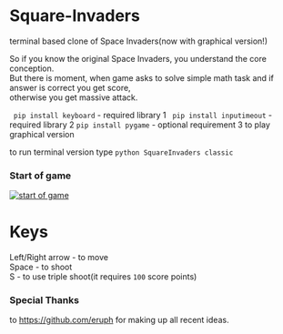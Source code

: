 # Square-Invaders
terminal based clone of Space Invaders(now with graphical version!)

So if you know the original Space Invaders, you understand the core conception.<br>
But there is moment, when game asks to solve simple math task and if answer is correct you get score,<br>
otherwise you get massive attack.

``` pip install keyboard``` - required library 1
``` pip install inputimeout``` - required library 2
``` pip install pygame ``` - optional requirement 3 to play graphical version

to run terminal version type ```python SquareInvaders classic```

### Start of game
<a href="https://imgbb.com/"><img src="https://i.ibb.co/wN9s0LK/SQ1.png" alt="start of game" border="0"></a>

# Keys
Left/Right arrow - to move<br>
Space - to shoot<br>
S - to use triple shoot(it requires ```100``` score points)<br>

### Special Thanks
to https://github.com/eruph for making up all recent ideas.

